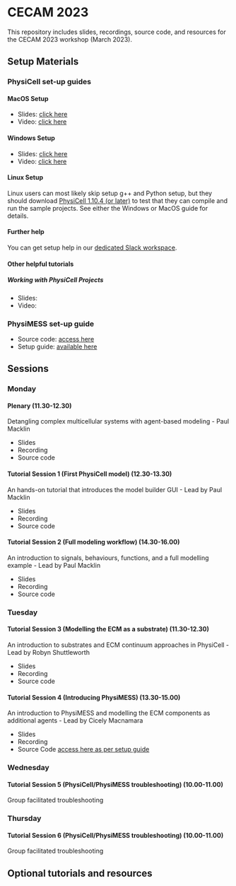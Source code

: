 # CECAM 2023 
This repository includes slides, recordings, source code, and resources for the CECAM 2023 workshop (March 2023). 

## Setup Materials 

### PhysiCell set-up guides

#### MacOS Setup
* Slides: [click here](https://github.com/physicell-training/ws2022/raw/main/setup/PhysiCell_ws2022_macOS_setup.pdf)
* Video: [click here](https://youtu.be/Sq9nfKS5U0E)

#### Windows Setup
* Slides: [click here](https://github.com/physicell-training/ws2022/raw/main/setup/PhysiCell_ws2022_Windows_setup.pdf) 
* Video: [click here](https://youtu.be/hIP4JUrViRA)
  
#### Linux Setup
Linux users can most likely skip setup g++ and Python setup, but they should download [PhysiCell 1.10.4 (or later)](https://github.com/MathCancer/PhysiCell/releases/latest) to test that they can compile and run the sample projects. See either the Windows or MacOS guide for details. 

#### Further help
You can get setup help in our [dedicated Slack workspace](https://join.slack.com/t/physicellcomm-sf93727/shared_invite/zt-qj1av6yd-yVeer8VkQaNDjDz7fF00jA). 

#### Other helpful tutorials 
##### Working with PhysiCell Projects 
* Slides: 
* Video: 


### PhysiMESS set-up guide
* Source code: [access here](https://github.com/CicelyKrystyna/PhysiMESS-CECAM)
* Setup guide: [available here](https://github.com/CicelyKrystyna/PhysiMESS-CECAM/raw/main/setup/PhysiMESS_Model_Builder.pdf)

## Sessions 

### Monday

#### Plenary (11.30-12.30)
Detangling complex multicellular systems with agent-based modeling - Paul Macklin 
* Slides 
* Recording 
* Source code 

#### Tutorial Session 1 (First PhysiCell model) (12.30-13.30)
An hands-on tutorial that introduces the model builder GUI - Lead by Paul Macklin
* Slides 
* Recording 
* Source code 

#### Tutorial Session 2 (Full modeling workflow) (14.30-16.00)
An introduction to signals, behaviours, functions, and a full modelling example - Lead by Paul Macklin 
* Slides 
* Recording 
* Source code 

#### 


### Tuesday

#### Tutorial Session 3 (Modelling the ECM as a substrate) (11.30-12.30)
An introduction to substrates and ECM continuum approaches in PhysiCell - Lead by Robyn Shuttleworth
* Slides 
* Recording 
* Source code 

#### Tutorial Session 4 (Introducing PhysiMESS) (13.30-15.00)
An introduction to PhysiMESS and modelling the ECM components as additional agents - Lead by Cicely Macnamara 
* Slides 
* Recording 
* Source Code [access here as per setup guide](https://github.com/CicelyKrystyna/PhysiMESS-CECAM)

### Wednesday

#### Tutorial Session 5 (PhysiCell/PhysiMESS troubleshooting) (10.00-11.00)
Group facilitated troubleshooting

### Thursday

#### Tutorial Session 6 (PhysiCell/PhysiMESS troubleshooting) (10.00-11.00)
Group facilitated troubleshooting


## Optional tutorials and resources 

